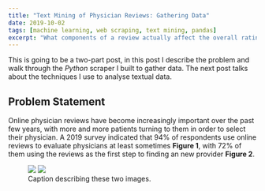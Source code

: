 ```yaml
---
title: "Text Mining of Physician Reviews: Gathering Data"
date: 2019-10-02
tags: [machine learning, web scraping, text mining, pandas]
excerpt: "What components of a review actually affect the overall rating of a physician?"
---
```

This is going to be a two-part post, in this post I describe the problem and walk through the *Python* scraper I built to gather data. The next post talks about the techniques I use to analyse textual data.  

## Problem Statement
Online physician reviews have become increasingly important over the past few years, with more and more patients turning to them in order to select their physician. A 2019 survey indicated that 94% of respondents use online reviews to evaluate physicians at least sometimes **Figure 1**, with 72% of them using the reviews as the first step to finding an new provider **Figure 2**.



<figure class="half">
    <img src="/images/PhysicianReviews/figure1.jpg">
    <img src="/images/PhysicianReviews/figure2.jpg">
    <figcaption>Caption describing these two images.</figcaption>
</figure>
